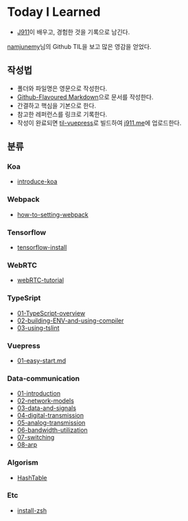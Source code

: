 # Today I Learned
- [J911](https://github.com/J911)이 배우고, 경험한 것을 기록으로 남긴다.

[namjunemy](https://github.com/namjunemy)님의 Github TIL을 보고 많은 영감을 얻었다.

## 작성법
- 폴더와 파일명은 영문으로 작성한다.
- [Github-Flavoured Markdown](https://guides.github.com/features/mastering-markdown/)으로 문서를 작성한다.
- 간결하고 핵심을 기본으로 한다.
- 참고한 레퍼런스를 링크로 기록한다.
- 작성이 완료되면 [til-vuepress](https://github.com/J911/til-vuepress)로 빌드하여 [j911.me](https://j911.me)에 업로드한다.

## 분류
### Koa
- [introduce-koa](https://j911.me/til/Koa/introduce-koa.html)

### Webpack
- [how-to-setting-webpack](https://j911.me/til/Webpack/how-to-setting-webpack.html)

### Tensorflow
- [tensorflow-install](https://j911.me/til/Tensorflow/tensorflow-install.html)

### WebRTC
- [webRTC-tutorial](https://j911.me/til/WebRTC/webRTC-tutorial.html)

### TypeSript
- [01-TypeScript-overview](https://j911.me/til/TypeScript/01-TypeScript-overview.html)
- [02-building-ENV-and-using-compiler](https://j911.me/til/TypeScript/02-building-ENV-and-using-compiler.html)
- [03-using-tslint](https://j911.me/til/TypeScript/03-using-tslint.html)

### Vuepress
- [01-easy-start.md](https://j911.me/til/Vuepress/01-easy-start.html)

### Data-communication
- [01-introduction](https://j911.me/til/Data-communication/01-introduction.html)
- [02-network-models](https://j911.me/til/Data-communication/02-network-models.html)
- [03-data-and-signals](https://j911.me/til/Data-communication/03-data-and-signals.html)
- [04-digital-transmission](https://j911.me/til/Data-communication/04-digital-transmission.html)
- [05-analog-transmission](https://j911.me/til/Data-communication/05-analog-transmission.html)
- [06-bandwidth-utilization](https://j911.me/til/Data-communication/06-bandwidth-utilization.html)
- [07-switching](https://j911.me/til/Data-communication/07-switching.html)
- [08-arp](https://j911.me/til/Data-communication/08-arp.html)

### Algorism
- [HashTable](https://github.com/J911/TIL/blob/master/Algorism/HashTable.md)

### Etc
 - [install-zsh](https://j911.me/til/Etc/install-zsh.html)
